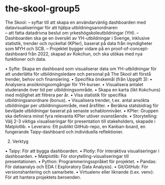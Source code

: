 # the-skool-group5
The Skool: 
– syftar till att skapa en användarvänlig dashboarden med datavisualiseringar för att hjälpa utbildningsanordnaren  
– att fatta datadrivna beslut om yrkeshögskoleutbildningar (YH). 
– Dashboarden ska ge en översikt av YH-utbildningar i Sverige, inklusive statistik, trender och nyckeltal (KPIer), baserat på data från myndigheter som MYH och SCB. 
– Projektet bygger vidare på en proof-of-concept-dashboard från 2022, skapad av Kokchun, och ska utökas med nya funktioner och data.

•	Syfte: Skapa en dashboard som visualiserar data om YH-utbildningar för att underlätta för utbildningsledare och personal på The Skool att förstå trender, behov och finansiering. 
•	Specifika önskemål (från Uppgift 3): 
•	Analysera ansökningsomgångar för YH-kurser. 
•	Visualisera antalet studerande över tid per utbildningsområde. 
•	Skapa en karta (likt Kokchuns) med möjlighet att filtrera per år. 
•	Visa statistik för specifika utbildningsanordnare (bonus). 
•	Visualisera trender, t.ex. antal ansökta utbildningar per utbildningsområde, med årsfilter. 
•	Beräkna statsbidrag för beviljade utbildningar baserat på senaste schablonnivåer.
•	KPIer: Gruppen ska definiera minst fyra relevanta KPIer utöver ovanstående. 
•	Storytelling: Välj 2-3 viktiga visualiseringar för presentation till stakeholders, skapade i Matplotlib. 
•	Leverans: Ett publikt GitHub-repo, en Kanban-board, en fungerande Taipy-dashboard och individuella reflektioner.

2. Verktyg

•	Taipy: För att bygga dashboarden. 
•	Plotly: För interaktiva visualiseringar i dashboarden. 
•	Matplotlib: För storytelling-visualiseringar till presentationen. 
•	Python: Programmeringsspråket för projektet. 
•	Pandas: För dataanalys och EDA ( Exploratory Data Analysis). 
•	Git/GitHub: För versionshantering och samarbete. 
•	Virtualenv eller liknande (t.ex. venv): För att hantera projektets beroenden. 

